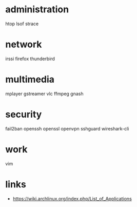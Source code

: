 # administration

htop
lsof
strace

# network

irssi
firefox
thunderbird

# multimedia

mplayer
gstreamer
vlc
ffmpeg
gnash

# security

fail2ban
openssh
openssl
openvpn
sshguard
wireshark-cli

# work

vim

# links

* https://wiki.archlinux.org/index.php/List_of_Applications
